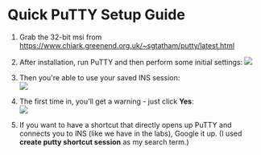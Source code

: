 

# Quick PuTTY Setup Guide

1. Grab the 32-bit msi from https://www.chiark.greenend.org.uk/~sgtatham/putty/latest.html
2. After installation, run PuTTY and then perform some initial settings:
	![
](https://lh3.googleusercontent.com/_w2aaFKcQYUtYz7zeOJLD8ppfs_v7yvxXA7_I4E_NT7hGLLCFI-PuBjGW-rVaUJaDVWjcoEs99tz "Initial Settings")

3. Then you're able to use your saved INS session:<br/>
	![
](https://lh3.googleusercontent.com/j74fEZ5lULGQb3UaVoTGd9Btfj2uGeWXsUaxfl33kEZ5gFqatEeNGWkKfUBx1KieWe2Dh6yWiPRI "Save Session")

4. The first time in, you'll get a warning - just click **Yes**:<br/>
	![
](https://lh3.googleusercontent.com/b28qk9ZXReFhkGcYBgjltANJsLuHEmuJNfCSxNkJ4oRTKD_iEIZFGmKm9lBMZuxmmVULbXiQS6yy "First-time warning")

5. If you want to have a shortcut that directly opens up PuTTY and connects you to INS (like we have in the labs), Google it up. (I used **create putty shortcut session** as my search term.)
